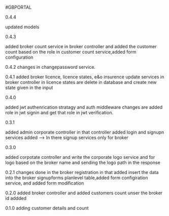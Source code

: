#GBPORTAL

0.4.4

updated models

0.4.3

added broker count service in broker controller and added the customer count based on the role in customer count service,added form configuration

0.4.2
changes in changepassword service.

0.4.1
added broker licence, licence states, e&o insurence update services in broker controller
in licence states are delete in database and create new state given in the input

0.4.0

added jwt authenrication stratagy and auth middleware
changes are added role in jwt signin and get that role in jwt verification.

0.3.1

added admin corporate controller in that controller added login and signupn services added
--> In there signup services only for broker

0.3.0

added corpotate controller
and write the corporate logo service and for logo based on the broker name and sending the logo path in the response

0.2.1
changes done in the broker registration in that added insert the data into the broker signupforms planlevel table,added form configiration service, and added form modification

0.2.0
added broker controller and added customers count unser the broker id
addded

0.1.0
adding customer details and count
